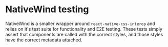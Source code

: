 # NativeWind testing

NativeWind is a smaller wrapper around `react-native-css-interop` and relies on it's test suite for functionality and E2E testing. These tests simply assert that components are called with the correct styles, and those styles have the correct metadata attached.
